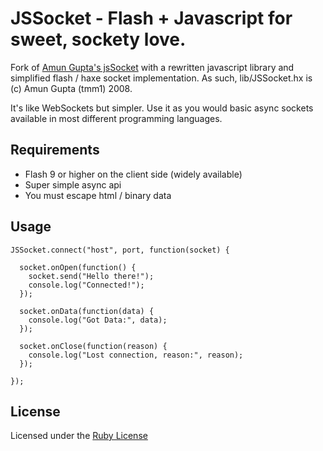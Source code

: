 # JSSocket - Flash + Javascript for sweet, sockety love.

Fork of [Amun Gupta's jsSocket](http://github.com/tmm1/jssocket) with a rewritten
javascript library and simplified flash / haxe socket implementation. As such,
lib/JSSocket.hx is (c) Amun Gupta (tmm1) 2008.

It's like WebSockets but simpler. Use it as you would basic async sockets available
in most different programming languages.

## Requirements

* Flash 9 or higher on the client side (widely available)
* Super simple async api
* You must escape html / binary data

## Usage

    JSSocket.connect("host", port, function(socket) {
      
      socket.onOpen(function() {
        socket.send("Hello there!");
        console.log("Connected!");
      });
      
      socket.onData(function(data) {
        console.log("Got Data:", data);
      });
      
      socket.onClose(function(reason) {
        console.log("Lost connection, reason:", reason);
      });
      
    });

## License

Licensed under the [Ruby License](http://www.ruby-lang.org/en/LICENSE.txt)